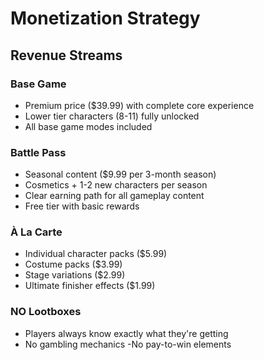 # Monetization Strategy

## Revenue Streams

### Base Game
- Premium price ($39.99) with complete core experience
- Lower tier characters (8-11) fully unlocked
- All base game modes included

### Battle Pass
- Seasonal content ($9.99 per 3-month season)
- Cosmetics + 1-2 new characters per season
- Clear earning path for all gameplay content
- Free tier with basic rewards

### À La Carte
- Individual character packs ($5.99)
- Costume packs ($3.99)
- Stage variations ($2.99)
- Ultimate finisher effects ($1.99)

### NO Lootboxes
- Players always know exactly what they're getting
- No gambling mechanics
-No pay-to-win elements